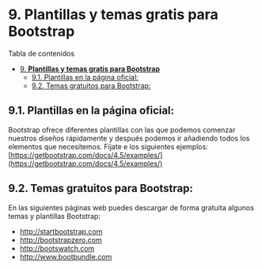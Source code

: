 # 9. **Plantillas y temas gratis para Bootstrap**

Tabla de contenidos

- [9. **Plantillas y temas gratis para Bootstrap**](#9-plantillas-y-temas-gratis-para-bootstrap)
  - [9.1. Plantillas en la página oficial:](#91-plantillas-en-la-página-oficial)
  - [9.2. Temas gratuitos para Bootstrap:](#92-temas-gratuitos-para-bootstrap)

## 9.1. Plantillas en la página oficial:

Bootstrap ofrece diferentes plantillas con las que podemos comenzar nuestros diseños rápidamente y después podemos ir añadiendo todos los elementos que necesitemos. Fíjate e los siguientes ejemplos: [https://getbootstrap.com/docs/4.5/examples/](https://getbootstrap.com/docs/4.5/examples/)

## 9.2. Temas gratuitos para Bootstrap:

En las siguientes páginas web puedes descargar de forma gratuita algunos temas y plantillas Bootstrap:

-   http://startbootstrap.com
-   http://bootstrapzero.com
-   http://bootswatch.com
-   http://www.bootbundle.com